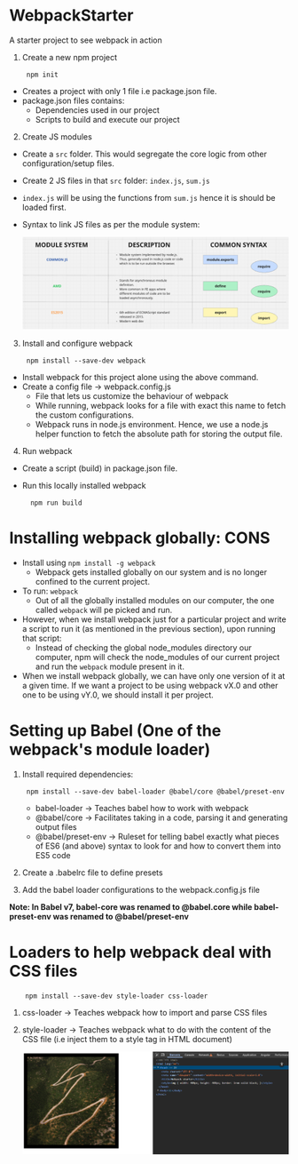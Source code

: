 # WebpackStarter
A starter project to see webpack in action

1. Create a new npm project

        npm init
- Creates a project with only 1 file i.e package.json file.
- package.json files contains:
    - Dependencies used in our project
    - Scripts to build and execute our project

2. Create JS modules

- Create a `src` folder. This would segregate the core logic from other configuration/setup files.
- Create 2 JS files in that `src` folder: `index.js`, `sum.js`
- `index.js` will be using the functions from `sum.js` hence it is should be loaded first.
- Syntax to link JS files as per the module system:

    <img src="./lectureAssests/moduleSystem.png" alt="Module System">

3. Install and configure webpack

        npm install --save-dev webpack

- Install webpack for this project alone using the above command.
- Create a config file -> webpack.config.js 
    - File that lets us customize the behaviour of webpack
    - While running, webpack looks for a file with exact this name to fetch the custom configurations.
    - Webpack runs in node.js environment. Hence, we use a node.js helper function to fetch the absolute path for storing the output file.

4. Run webpack

- Create a script (build) in package.json file.
- Run this locally installed webpack

        npm run build


# Installing webpack globally: CONS

- Install using `npm install -g webpack`
    - Webpack gets installed globally on our system and is no longer confined to the current project.
- To run: `webpack`
    - Out of all the globally installed modules on our computer, the one called `webpack` will pe picked and run.
- However, when we install webpack just for a particular project and write a script to run it (as mentioned in the previous section), upon running that script:
    - Instead of checking the global node_modules directory our computer, npm will check the node_modules of our current project and run the `webpack` module present in it.
- When we install webpack globally, we can have only one version of it at a given time. If we want a project to be using webpack vX.0 and other one to be using vY.0, we should install it per project.

# Setting up Babel (One of the webpack's module loader)

1. Install required dependencies:

        npm install --save-dev babel-loader @babel/core @babel/preset-env


    - babel-loader -> Teaches babel how to work with webpack
    - @babel/core -> Facilitates taking in a code, parsing it and generating output files
    - @babel/preset-env -> Ruleset for telling babel exactly what pieces of ES6 (and above) syntax to look for and how to convert them into ES5 code

2. Create a .babelrc file to define presets

3. Add the babel loader configurations to the webpack.config.js file

**Note: In Babel v7, babel-core was renamed to @babel.core while babel-preset-env was renamed to @babel/preset-env**

# Loaders to help webpack deal with CSS files

        npm install --save-dev style-loader css-loader

1. css-loader -> Teaches webpack how to import and parse CSS files
2. style-loader -> Teaches webpack what to do with the content of the CSS file (i.e inject them to a style tag in HTML document)

    <img src="./lectureAssests/styleCssLoader.png" alt="Style CSS Loader">

